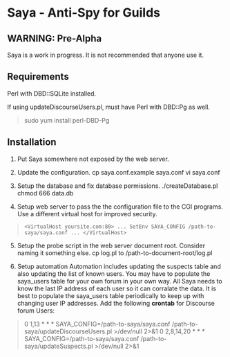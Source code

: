 # Saya - Anti-Spy for Guilds 

## WARNING: Pre-Alpha
Saya is a work in progress. It is not recommended that anyone use it.

## Requirements
Perl with DBD::SQLite installed.

If using updateDiscourseUsers.pl, must have Perl with DBD::Pg as well.
> sudo yum install perl-DBD-Pg

## Installation

1. Put Saya somewhere not exposed by the web server.

2. Update the configuration. 
 cp saya.conf.example  saya.conf
 vi saya.conf

3. Setup the database and fix database permissions.
 ./createDatabase.pl
 chmod 666 data.db
 
4. Setup web server to pass the the configuration file to the CGI programs.
Use a different virtual host for improved security.
> `<VirtualHost yoursite.com:80>
   ...
   SetEnv SAYA_CONFIG /path-to-saya/saya.conf
   ...
</VirtualHost>`

5. Setup the probe script in the web server document root. Consider naming it something else.
  cp log.pl to /path-to-document-root/log.pl

6. Setup automation
Automation includes updating the suspects table and also updating the list of known users.
You may have to populate the saya_users table for your own forum in your own way.  All Saya needs to know the last IP address of each user so it can corralate the data.
It is best to populate the saya_users table periodically to keep up with changing user IP addresses.
Add the following **crontab** for Discourse forum Users:
> 0 1,13 * * * SAYA_CONFIG=/path-to-saya/saya.conf /path-to-saya/updateDiscourseUsers.pl >/dev/null 2>&1
> 0 2,8,14,20 * * * SAYA_CONFIG=/path-to-saya/saya.conf /path-to-saya/updateSuspects.pl >/dev/null 2>&1
